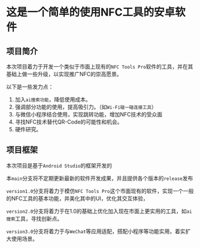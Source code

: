 #  这是一个简单的使用NFC工具的安卓软件

## 项目简介

本次项目着力于开发一个类似于市面上现有的`NFC Tools Pro`软件的工具，并在其基础上做一些升级，以实现推广NFC的崇高愿景。

以下是一些发力点：

1. 加入`ai搜索功能`，降低使用成本。
2. 强调部分功能的使用，提高吸引力。（如`Wi-Fi碰一碰连接工具`）
3. 与微信小程序结合使用，实现跳转功能，增加NFC技术的受众面
4. 寻找NFC技术替代QR-Code的可能性和机会。
5. 硬件研究。

## 项目框架

本次项目是基于`Android Studio`的框架开发的

本`main`分支将不定期更新最新的软件开发成果，并且提供各个版本的`release`发布

`version1.0`分支将着力于模仿`NFC Tools Pro`这个市面现有的软件，实现一个一般的NFC工具的基本功能，并美化其中的UI，优化其交互体验，

`version2.0`分支将着力于在1.0的基础上优化加入现在市面上更实用的工具，如`ai搜索`工具，寻找创新点。

`version3.0`分支将着力于与`WeChat`等应用适配，搭配小程序等功能实用，着实扩大使用场景。